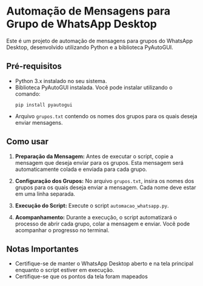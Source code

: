 # Automação de Mensagens para Grupo de WhatsApp Desktop

Este é um projeto de automação de mensagens para grupos do WhatsApp Desktop, desenvolvido utilizando Python e a biblioteca PyAutoGUI.

## Pré-requisitos

- Python 3.x instalado no seu sistema.
- Biblioteca PyAutoGUI instalada. Você pode instalar utilizando o comando:
  ```
  pip install pyautogui
  ```
- Arquivo `grupos.txt` contendo os nomes dos grupos para os quais deseja enviar mensagens.

## Como usar

1. **Preparação da Mensagem:**
   Antes de executar o script, copie a mensagem que deseja enviar para os grupos. Esta mensagem será automaticamente colada e enviada para cada grupo.

2. **Configuração dos Grupos:**
   No arquivo `grupos.txt`, insira os nomes dos grupos para os quais deseja enviar a mensagem. Cada nome deve estar em uma linha separada.

3. **Execução do Script:**
   Execute o script `automacao_whatsapp.py`.

4. **Acompanhamento:**
   Durante a execução, o script automatizará o processo de abrir cada grupo, colar a mensagem e enviar. Você pode acompanhar o progresso no terminal.


## Notas Importantes

- Certifique-se de manter o WhatsApp Desktop aberto e na tela principal enquanto o script estiver em execução.
- Certifique-se que os pontos da tela foram mapeados
